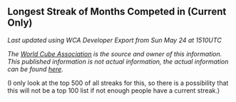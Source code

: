 ## Longest Streak of Months Competed in (Current Only)

*Last updated using WCA Developer Export from Sun May 24 at 1510UTC*

*The [World Cube Association](https://www.worldcubeassociation.org) is the source and owner of this information. This published information is not actual information, the actual information can be found [here](https://www.worldcubeassociation.org/results).*

(I only look at the top 500 of all streaks for this, so there is a possibility that this will not be a top 100 list if not enough people have a current streak.) 

#### 

